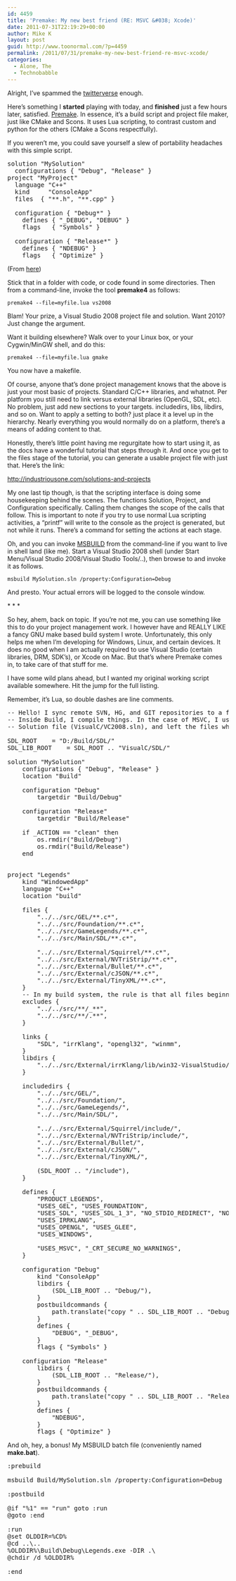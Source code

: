 ```yaml
---
id: 4459
title: 'Premake: My new best friend (RE: MSVC &#038; Xcode)'
date: 2011-07-31T22:19:29+00:00
author: Mike K
layout: post
guid: http://www.toonormal.com/?p=4459
permalink: /2011/07/31/premake-my-new-best-friend-re-msvc-xcode/
categories:
  - Alone, The
  - Technobabble
---
```

Alright, I&#8217;ve spammed the [twitterverse](http://twitter.com/mikekasprzak) enough.

Here&#8217;s something I **started** playing with today, and **finished** just a few hours later, satisfied. [Premake](http://industriousone.com/premake). In essence, it&#8217;s a build script and project file maker, just like CMake and Scons. It uses Lua scripting, to contrast custom and python for the others (CMake a Scons respectfully).

If you weren&#8217;t me, you could save yourself a slew of portability headaches with this simple script.

<pre>solution "MySolution"
  configurations { "Debug", "Release" }
project "MyProject"
  language "C++"
  kind     "ConsoleApp"
  files  { "**.h", "**.cpp" }
 
  configuration { "Debug*" }
    defines { "_DEBUG", "DEBUG" }
    flags   { "Symbols" }
 
  configuration { "Release*" }
    defines { "NDEBUG" }
    flags   { "Optimize" }</pre>

(From [here](http://industriousone.com/post/typical-c-project-0))

Stick that in a folder with code, or code found in some directories. Then from a command-line, invoke the tool **premake4** as follows:

`premake4 --file=myfile.lua vs2008`

Blam! Your prize, a Visual Studio 2008 project file and solution. Want 2010? Just change the argument.

Want it building elsewhere? Walk over to your Linux box, or your Cygwin/MinGW shell, and do this:

`premake4 --file=myfile.lua gmake`

You now have a makefile.

Of course, anyone that&#8217;s done project management knows that the above is just your most basic of projects. Standard C/C++ libraries, and whatnot. Per platform you still need to link versus external libraries (OpenGL, SDL, etc). No problem, just add new sections to your targets. includedirs, libs, libdirs, and so on. Want to apply a setting to both? just place it a level up in the hierarchy. Nearly everything you would normally do on a platform, there&#8217;s a means of adding content to that.

Honestly, there&#8217;s little point having me regurgitate how to start using it, as the docs have a wonderful tutorial that steps through it. And once you get to the files stage of the tutorial, you can generate a usable project file with just that. Here&#8217;s the link:

<http://industriousone.com/solutions-and-projects>

My one last tip though, is that the scripting interface is doing some housekeeping behind the scenes. The functions Solution, Project, and Configuration specifically. Calling them changes the scope of the calls that follow. This is important to note if you try to use normal Lua scripting activities, a &#8220;printf&#8221; will write to the console as the project is generated, but not while it runs. There&#8217;s a command for setting the actions at each stage.

Oh, and you can invoke [MSBUILD](http://msdn.microsoft.com/en-us/library/ms171452%28v=vs.90%29.aspx) from the command-line if you want to live in shell land (like me). Start a Visual Studio 2008 shell (under Start Menu/Visual Studio 2008/Visual Studio Tools/..), then browse to and invoke it as follows.

`msbuild MySolution.sln /property:Configuration=Debug`

And presto. Your actual errors will be logged to the console window.

\* \* *

So hey, ahem, back on topic. If you&#8217;re not me, you can use something like this to do your project management work. I however have and REALLY LIKE a fancy GNU make based build system I wrote. Unfortunately, this only helps me when I&#8217;m developing for Windows, Linux, and certain devices. It does no good when I am actually required to use Visual Studio (certain libraries, DRM, SDK&#8217;s), or Xcode on Mac. But that&#8217;s where Premake comes in, to take care of that stuff for me.

I have some wild plans ahead, but I wanted my original working script available somewhere. Hit the jump for the full listing. 

Remember, it&#8217;s Lua, so double dashes are line comments.

<!--more-->

<pre>-- Hello! I sync remote SVN, HG, and GIT repositories to a folder "Build".
-- Inside Build, I compile things. In the case of MSVC, I used the included
-- Solution file (VisualC/VC2008.sln), and left the files where they were.

SDL_ROOT 	= "D:/Build/SDL/"
SDL_LIB_ROOT	= SDL_ROOT .. "VisualC/SDL/"

solution "MySolution"
	configurations { "Debug", "Release" }
	location "Build"

	configuration "Debug"
		targetdir "Build/Debug"

	configuration "Release"
		targetdir "Build/Release"

	if _ACTION == "clean" then
		os.rmdir("Build/Debug")
		os.rmdir("Build/Release")
	end

	
project "Legends"
	kind "WindowedApp"
	language "C++"
	location "build"

	files {
		"../../src/GEL/**.c*",
		"../../src/Foundation/**.c*",
		"../../src/GameLegends/**.c*",
		"../../src/Main/SDL/**.c*",
		
		"../../src/External/Squirrel/**.c*",
		"../../src/External/NVTriStrip/**.c*",
		"../../src/External/Bullet/**.c*",
		"../../src/External/cJSON/**.c*",
		"../../src/External/TinyXML/**.c*",
	}
	-- In my build system, the rule is that all files beginning with . or _ are ignored.
	excludes {
		"../../src/**/_**",
		"../../src/**/.**",
	}
	
	links { 
		"SDL", "irrKlang", "opengl32", "winmm",
	}
	libdirs { 
		"../../src/External/irrKlang/lib/win32-VisualStudio/"
	}
	
	includedirs {
		"../../src/GEL/",
		"../../src/Foundation/",
		"../../src/GameLegends/",
		"../../src/Main/SDL/",

		"../../src/External/Squirrel/include/",
		"../../src/External/NVTriStrip/include/",
		"../../src/External/Bullet/",
		"../../src/External/cJSON/",
		"../../src/External/TinyXML/",
		
		(SDL_ROOT .. "/include"),
	}		
	
	defines {
		"PRODUCT_LEGENDS",
		"USES_GEL", "USES_FOUNDATION", 
		"USES_SDL", "USES_SDL_1_3", "NO_STDIO_REDIRECT", "NO_SDL_SUBDIR",
		"USES_IRRKLANG",
		"USES_OPENGL", "USES_GLEE",
		"USES_WINDOWS", 
		
		"USES_MSVC", "_CRT_SECURE_NO_WARNINGS",
	}
	
	configuration "Debug"
		kind "ConsoleApp"
		libdirs { 
			(SDL_LIB_ROOT .. "Debug/"),
		}
		postbuildcommands { 
			path.translate("copy " .. SDL_LIB_ROOT .. "Debug/SDL.dll Debug", "\\"),
		}
		defines {
			"DEBUG", "_DEBUG",
		}
		flags { "Symbols" }
		
	configuration "Release"
		libdirs {
			(SDL_LIB_ROOT .. "Release/"),
		}
		postbuildcommands {
			path.translate("copy " .. SDL_LIB_ROOT .. "Release/SDL.dll Release",  "\\"),
		}
		defines {
			"NDEBUG",
		} 
		flags { "Optimize" }
</pre>

And oh, hey, a bonus! My MSBUILD batch file (conveniently named **make.bat**).

<pre>:prebuild

msbuild Build/MySolution.sln /property:Configuration=Debug

:postbuild

@if "%1" == "run" goto :run
@goto :end

:run
@set OLDDIR=%CD%
@cd ..\..
%OLDDIR%\Build\Debug\Legends.exe -DIR .\
@chdir /d %OLDDIR%

:end</pre>